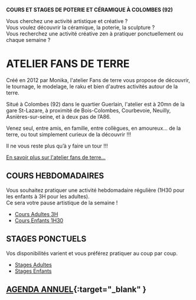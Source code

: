 
**COURS ET STAGES DE POTERIE ET CÉRAMIQUE À COLOMBES (92)**  

Vous cherchez une activité artistique et créative ?  
Vous voulez découvrir la céramique, la poterie, la sculpture ?  
Vous recherchez une activité créative zen à pratiquer ponctuellement ou chaque semaine ?  

# ATELIER FANS DE TERRE  
Créé en 2012 par Monika, l'atelier Fans de terre vous propose de découvrir, le tournage, le modelage, le raku et bien d'autres activités autour de la terre.  

Situé à Colombes (92) dans le quartier Guerlain, l'atelier est à 20mn de la gare St-Lazare, à proximité de Bois-Colombes, Courbevoie, Neuilly, Asnières-sur-seine, et à deux pas de l’A86.  

Venez seul, entre amis, en famille, entre collègues, en amoureux… de la terre, ou tout simplement curieux de la découvrir !!! 

Il ne vous reste plus qu’à y faire un tour !!!  


[En savoir plus sur l'atelier fans de terre...](atelier)  



## COURS HEBDOMADAIRES  
Vous souhaitez pratiquer une activité hebdomadaire régulière (1H30 pour les enfants à 3H pour les adultes).  
Ce sera votre pause artistique de la semaine ! 
  - [Cours Adultes 3H](cours_adultes)
  - [Cours Enfants 1H30](cours_enfants)  

## STAGES PONCTUELS 
Vos disponibilités varient et vous préférez pratiquer au coup par coup.  
  - [Stages Adultes](stages_adultes)
  - [Stages Enfants](stages_enfants)


## [AGENDA ANNUEL](https://www.helloasso.com/associations/fans-de-terre){:target="_blank" }  


